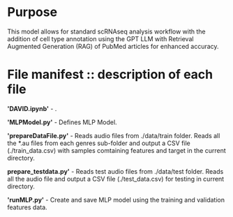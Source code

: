 # Purpose
This model allows for standard scRNAseq analysis workflow with the addition of cell type annotation using the GPT LLM with Retrieval Augmented Generation (RAG) of PubMed articles for enhanced accuracy.

# File manifest :: description of each file

**'DAVID.ipynb'** - .

**'MLPModel.py'** - Defines MLP Model.

**'prepareDataFile.py'** - Reads audio files from ./data/train folder. Reads all the *.au files from each genres sub-folder and output a CSV file (./train_data.csv) with samples comtaining features and target in the current directory.

**prepare_testdata.py'** - Reads test audio files from ./data/test folder. Reads all the audio file and output a CSV file (./test_data.csv) for testing in current directory. 

**'runMLP.py'** - Create and save MLP model using the training and validation features data.
